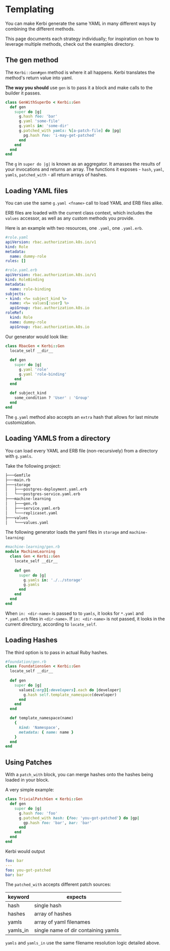 # Templating

You can make Kerbi generate the same YAML in many different ways by combining 
the different methods. 

This page documents each strategy individually; for inspiration on how to 
leverage multiple methods, check out the examples directory.

## The gen method

The `Kerbi::Gen#gen` method is where it all happens. Kerbi translates the 
method's return value into yaml.

**The way you should** use `gen` is to pass it a block and make
calls to the builder it passes. 

```ruby
class GenWithSuperDo < Kerbi::Gen
  def gen
    super do |g|
      g.hash foo: 'bar'
      g.yaml 'some-file'
      g.yamls in: 'some-dir'
      g.patched_with yamls: %[a-patch-file] do |pg|
        pg.hash foo: 'i-may-get-patched'
      end 
    end
  end
end
```

The `g` in `super do |g|` is known as an aggregator. It amasses the
results of your invocations and returns an array. The functions it exposes - 
`hash`, `yaml`, `yamls`, `patched_with` - all return arrays of hashes.


## Loading YAML files

You can use the same `g.yaml <fname>` call to load YAML and ERB files alike.

ERB files are loaded with the current class context, which includes the `values`
accessor, as well as any custom methods you provide.

Here is an example with two resources, one `.yaml`, one `.yaml.erb`.

```yaml
#role.yaml
apiVersion: rbac.authorization.k8s.io/v1
kind: Role
metadata:
  name: dummy-role
rules: []
```

```yaml
#role.yaml.erb
apiVersion: rbac.authorization.k8s.io/v1
kind: RoleBinding
metadata:
  name: role-binding
subjects:
- kind: <%= subject_kind %>
  name: <%= values[:user] %>
  apiGroup: rbac.authorization.k8s.io
roleRef:
  kind: Role
  name: dummy-role
  apiGroup: rbac.authorization.k8s.io
```

Our generator would look like:

```ruby
class RbacGen < Kerbi::Gen
  locate_self __dir__
  
  def gen
    super do |g|
      g.yaml 'role'
      g.yaml 'role-binding'
    end
  end
  
  def subject_kind
    some_condition ? 'User' : 'Group'
  end
end
```

The `g.yaml` method also accepts an `extra` hash that allows for 
last minute customization.

## Loading YAMLS from a directory

You can load every YAML and ERB file (non-recursively) from 
a directory with `g.yamls`. 

Take the following project:

```bash
├───Gemfile
├───main.rb
├───storage
│   ├───postgres-deployment.yaml.erb
│   └───postgres-service.yaml.erb
├───machine-learning
│   ├───gen.rb
│   ├───service.yaml.erb
│   └───replicaset.yaml
├───values
│   └───values.yaml
```

The following generator loads the yaml files in `storage` and `machine-learning`:

```ruby
#machine-learning/gen.rb
module MachineLearning
  class Gen < Kerbi::Gen
    locate_self __dir__
  
    def gen
      super do |g|
        g.yamls in: './../storage'
        g.yamls
      end
    end
  end
end
```

When `in: <dir-name>` is passed to to `yamls`, it looks for `*.yaml` and `*.yaml.erb`
files in `<dir-name>`. If `in: <dir-name>` is not passed, it looks in the current
directory, according to `locate_self`.



## Loading Hashes

The third option is to pass in actual Ruby hashes.   

```ruby
#foundation/gen.rb
class FoundationsGen < Kerbi::Gen
  locate_self __dir__
  
  def gen
    super do |g|
      values[:org][:developers].each do |developer|
        g.hash self.template_namespace(developer)
      end
    end
  end

  def template_namespace(name)
    {
      kind: 'Namespace',
      metadata: { name: name }
    }
  end
end
```


## Using Patches

With a `patch_with` block, you can merge hashes onto the hashes being loaded
in your block.

A very simple example: 
```ruby
class TrivialPatchGen < Kerbi::Gen
  def gen
    super do |g|
      g.hash foo: 'foo'
      g.patched_with hash: {foo: 'you-got-patched'} do |gp|
        gp.hash foo: 'bar', bar: 'bar'
      end
    end
  end
end
```

Kerbi would output 

```yaml
foo: bar
---
foo: you-got-patched
bar: bar
```

The `patched_with` accepts different patch sources:

| keyword  | expects                             |
|----------|-------------------------------------|
| hash     | single hash                         |
| hashes   | array of hashes                     |
| yamls    | array of yaml filenames             |
| yamls_in | single name of dir containing yamls |

`yamls` and `yamls_in` use the same filename resolution logic detailed above.

